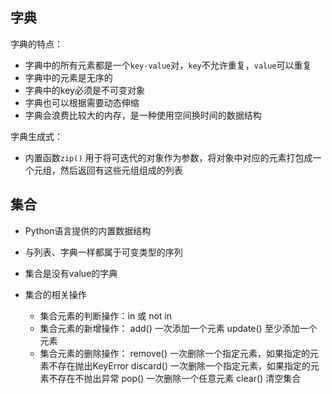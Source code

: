 ## 字典
字典的特点：
* 字典中的所有元素都是一个`key-value`对，`key`不允许重复，`value`可以重复
* 字典中的元素是无序的
* 字典中的key必须是不可变对象
* 字典也可以根据需要动态伸缩
* 字典会浪费比较大的内存，是一种使用空间换时间的数据结构

字典生成式：
* 内置函数`zip()`
	用于将可迭代的对象作为参数，将对象中对应的元素打包成一个元组，然后返回有这些元组组成的列表


## 集合
* Python语言提供的内置数据结构
* 与列表、字典一样都属于可变类型的序列
* 集合是没有value的字典

* 集合的相关操作
	* 集合元素的判断操作：in 或 not in
	* 集合元素的新增操作：
			add() 一次添加一个元素
			update() 至少添加一个元素
	* 集合元素的删除操作：
			remove()  一次删除一个指定元素，如果指定的元素不存在抛出KeyError
			discard() 一次删除一个指定元素，如果指定的元素不存在不抛出异常
			pop()     一次删除一个任意元素
			clear()   清空集合